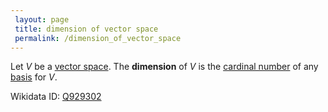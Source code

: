 ```yaml
---
 layout: page
 title: dimension of vector space
 permalink: /dimension_of_vector_space
---
```


Let $V$ be a [vector space](https://defsmath.github.io/DefsMath/vector_space). The **dimension** of $V$ is the [cardinal number](https://defsmath.github.io/DefsMath/cardinal_number) of any [basis](https://defsmath.github.io/DefsMath/basis) for $V$.

Wikidata ID: [Q929302](https://www.wikidata.org/wiki/Q929302)